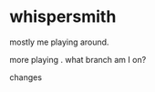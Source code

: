whispersmith
============

mostly me playing around.


more playing . what branch am I on?

changes
